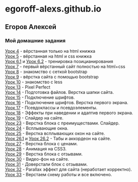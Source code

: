 

# egoroff-alexs.github.io
## Егоров Алексей

### Мой домашние задания

  [Урок 4](egoroff-alexs.github.io/lesson_4/src/index.html) - вёрстанная только на html книжка  
  [Урок 5](egoroff-alexs.github.io/lesson_5/src/index.html) - вёрстанная на html и css книжка  
  [Урок 6.1](egoroff-alexs.github.io/lesson_6.1/src/index.html) и [Урок 6.2](egoroff-alexs.github.io/lesson_6.2/src/index.html) - тренировка позицианирования  
  [Урок 7](egoroff-alexs.github.io/lesson_7/src/index.html) - первый вёрстанный сайт полностью на html+css  
  [Урок 8](egoroff-alexs.github.io/lesson_8/src/index.html) - знакомство с сеткой bootstrap  
  [Урок 9](egoroff-alexs.github.io/lesson_9/src/index.html) - вёрстка сайта с помощью bootstrap  
  [Урок 10](egoroff-alexs.github.io/lesson_10/src/index.html) - знакомство с less  
  [Урок 13](egoroff-alexs.github.io/lesson_13/src/index.html) - Pixel Perfect  
  [Урок 14](egoroff-alexs.github.io/lesson_14/src/index.html) - Подготовка файлов. Верстка шапки сайта.  
  [Урок 15](egoroff-alexs.github.io/lesson_15/src/index.html) - Подключение шрифтов.  
  [Урок 16](egoroff-alexs.github.io/lesson_16/src/index.html) - Подключение шрифтов. Верстка первого экрана.   
  [Урок 17](egoroff-alexs.github.io/lesson_17/src/index.html) - Псевдоклассы и псевдоэлементы.  
  [Урок 18](egoroff-alexs.github.io/lesson_18/src/index.html) - Эффекты при наведении и адаптив первого экрана.  
  [Урок 19](egoroff-alexs.github.io/lesson_19/src/index.html) - Слайдер на сайте.  
  [Урок 23](egoroff-alexs.github.io/lesson_23/src/index.html) - Верстка блока с преимуществами. Слайдер.  
  [Урок 24](egoroff-alexs.github.io/lesson_24/src/index.html) - Всплывающие окна.  
  [Урок 25](egoroff-alexs.github.io/lesson_25/src/index.html) - Верстка всплывающих окон на сайте.  
  [Урок 26.1](egoroff-alexs.github.io/lesson_26.1/src/index.html) и [Урок 26.2](egoroff-alexs.github.io/lesson_26.2/src/index.html) - Табы и аккордеон на сайте.  
  [Урок 27](egoroff-alexs.github.io/lesson_27/src/index.html) - Верстка блока с ценами.  
  [Урок 28](egoroff-alexs.github.io/lesson_28/src/index.html) - Анимация на CSS3.   
  [Урок 29](egoroff-alexs.github.io/lesson_29/src/index.html) - Верстка блока с отзывами.   
  [Урок 30](egoroff-alexs.github.io/lesson_30/src/index.html) - Видео-фон на сайте.   
  [Урок 31](egoroff-alexs.github.io/lesson_31/src/index.html) - Доверстали блок с отзывами.   
  [Урок 32](egoroff-alexs.github.io/lesson_32/src/index.html) - Parallax эффект для сайта (неработает корректно).   
  [Урок 33](egoroff-alexs.github.io/lesson_33/src/index.html) - Верстаем схему работы и все включено.   

